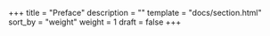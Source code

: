 +++
title = "Preface"
description = ""
template = "docs/section.html"
sort_by = "weight"
weight = 1
draft = false
+++
